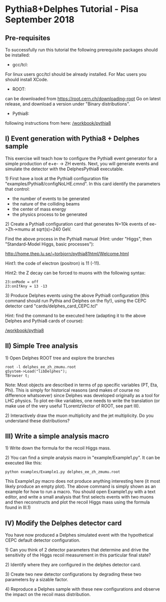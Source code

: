 # Pythia8+Delphes Tutorial - Pisa September 2018

## Pre-requisites

To successfully run this tutorial the following prerequisite packages should be installed:

- gcc/tcl:

For linux users gcc/tcl should be already installed. For Mac users you should install XCode.

- ROOT:

can be downloaded from <https://root.cern.ch/downloading-root> Go on latest release, and download a version under "Binary distributions".

- Pythia8:

following instructions from here: [/workbook/pythia8](/workbook/pythia8)

## I) Event generation with Pythia8 + Delphes sample

This exercise will teach how to configure the Pythia8 event generator for a simple production of e+e- -> ZH events. Next, you will generate events and simulate the detector with the DelphesPythia8 executable.

1\) First have a look at the Pythia8 configuration file "examples/Pythia8/configNoLHE.cmnd". In this card identify the parameters that control:

- the number of events to be generated
- the nature of the colliding beams
- the center of mass energy
- the physics process to be generated

2\) Create a Pythia8 configuration card that generates N=10k events of ee->Zh->mumu at sqrt(s)=240 GeV.

Find the above process in the Pythia8 manual (Hint: under "Higgs", then "Standard-Model Higgs, basic processes"):

<http://home.thep.lu.se/~torbjorn/pythia81html/Welcome.html>

Hint1: the code of electron (positron) is 11 (-11).

Hint2: the Z decay can be forced to muons with the following syntax:

```
23:onMode = off
23:onIfAny = 13 -13
```

3\) Produce Delphes events using the above Pythia8 configuration (this command should run Pythia and Delphes on the fly!), using the CEPC detector card "cards/delphes_card_CEPC.tcl"

Hint: find the command to be executed here (adapting it to the above Delphes and Pythia8 cards of course):

[/workbook/pythia8](/workbook/pythia8)

## II) Simple Tree analysis

1\) Open Delphes ROOT tree and explore the branches

```
root -l delphes_ee_zh_zmumu.root
gSystem->Load("libDelphes");
TBrowser t;
```

Note: Most objects are described in terms of pp specific variables (PT, Eta, Phi). This is simply for historical reasons (and makes of course no difference whatsoever) since Delphes was developed originally as a tool for LHC physics. To plot ee-like variables, one needs to write the translation (or make use of the very useful TLorentzVector of ROOT, see part III).

2\) Interactively draw the muon multiplicity and the jet multiplicity. Do you understand these distributions?

## III) Write a simple analysis macro

1\) Write down the formula for the recoil Higgs mass.

2\) You can find a simple analysis macro in "example/Example1.py". It can be executed like this:

```
python examples/Example1.py delphes_ee_zh_zmumu.root
```

This Example1.py macro does not produce anything interesting here (it most likely produce an empty plot). The above command is simply shown as an example for how to run a macro. You should open Example1.py with a text editor, and write a small analysis that first selects events with two muons and then reconstructs and plot the recoil Higgs mass using the formula found in III.1)

## IV) Modify the Delphes detector card

You have now produced a Delphes simulated event with the hypothetical CEPC default detector configuration.

1\) Can you think of 2 detector parameters that determine and drive the sensitivity of the Higgs recoil measurement in this particular final state?

2\) Identify where they are configured in the delphes detector card.

3\) Create two new detector configurations by degrading these two parameters by a sizable factor.

4\) Reproduce a Delphes sample with these new configurations and observe the impact on the recoil mass distribution.
